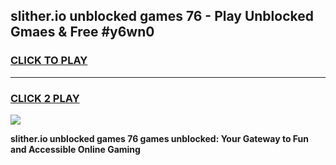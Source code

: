 
## slither.io unblocked games 76 - Play Unblocked Gmaes & Free #y6wn0
<h3>
<a href="https://premium.freeplayer.one?title=slither.io_unblocked_games_76&ref=01M">CLICK TO PLAY</a></h3>
<hr>

<h3>
<a href="https://premium.freeplayer.one?title=slither.io_unblocked_games_76&ref=01M">CLICK 2 PLAY</a>
  
</h3>

<a href="https://premium.freeplayer.one?title=slither.io_unblocked_games_76&ref=01M"><img src="https://clearcache.store/games.png"></a>


**slither.io unblocked games 76 games unblocked: Your Gateway to Fun and Accessible Online Gaming**
